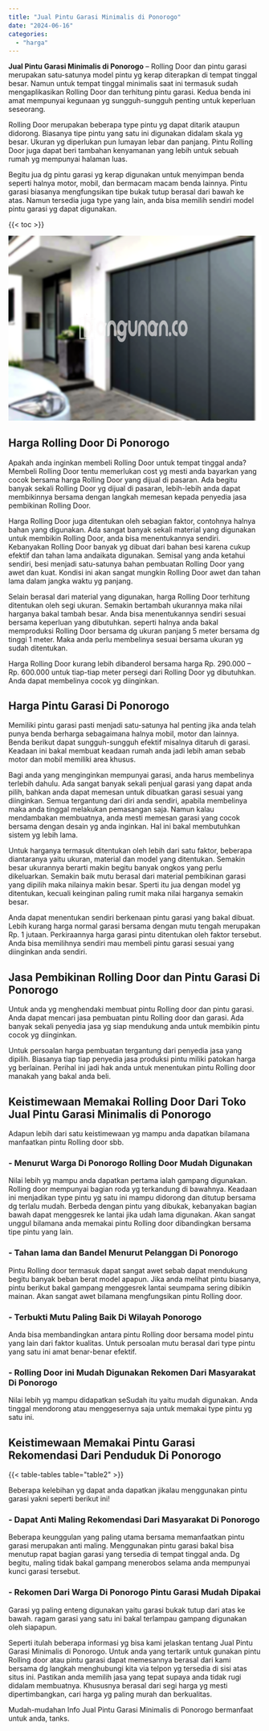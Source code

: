 ```yaml
---
title: "Jual Pintu Garasi Minimalis di Ponorogo"
date: "2024-06-16"
categories: 
  - "harga"
---
```


**Jual Pintu Garasi Minimalis di Ponorogo** – Rolling Door dan pintu garasi merupakan satu-satunya model pintu yg kerap diterapkan di tempat tinggal besar. Namun untuk tempat tinggal minimalis saat ini termasuk sudah mengaplikasikan Rolling Door dan terhitung pintu garasi. Kedua benda ini amat mempunyai kegunaan yg sungguh-sungguh penting untuk keperluan seseorang.

Rolling Door merupakan beberapa type pintu yg dapat ditarik ataupun didorong. Biasanya tipe pintu yang satu ini digunakan didalam skala yg besar. Ukuran yg diperlukan pun lumayan lebar dan panjang. Pintu Rolling Door juga dapat beri tambahan kenyamanan yang lebih untuk sebuah rumah yg mempunyai halaman luas.

Begitu jua dg pintu garasi yg kerap digunakan untuk menyimpan benda seperti halnya motor, mobil, dan bermacam macam benda lainnya. Pintu garasi biasanya mengfungsikan tipe bukak tutup berasal dari bawah ke atas. Namun tersedia juga type yang lain, anda bisa memilih sendiri model pintu garasi yg dapat digunakan.

{{< toc >}}

![Jual Pintu Garasi Minimalis di Ponorogo](/images/pintu-garasi-57.png)

## Harga Rolling Door Di Ponorogo

Apakah anda inginkan membeli Rolling Door untuk tempat tinggal anda? Membeli Rolling Door tentu memerlukan cost yg mesti anda bayarkan yang cocok bersama harga Rolling Door yang dijual di pasaran. Ada begitu banyak sekali Rolling Door yg dijual di pasaran, lebih-lebih anda dapat membikinnya bersama dengan langkah memesan kepada penyedia jasa pembikinan Rolling Door.

Harga Rolling Door juga ditentukan oleh sebagian faktor, contohnya halnya bahan yang digunakan. Ada sangat banyak sekali material yang digunakan untuk membikin Rolling Door, anda bisa menentukannya sendiri. Kebanyakan Rolling Door banyak yg dibuat dari bahan besi karena cukup efektif dan tahan lama andaikata digunakan. Semisal yang anda ketahui sendiri, besi menjadi satu-satunya bahan pembuatan Rolling Door yang awet dan kuat. Kondisi ini akan sangat mungkin Rolling Door awet dan tahan lama dalam jangka waktu yg panjang.

Selain berasal dari material yang digunakan, harga Rolling Door terhitung ditentukan oleh segi ukuran. Semakin bertambah ukurannya maka nilai harganya bakal tambah besar. Anda bisa menentukannya sendiri sesuai bersama keperluan yang dibutuhkan. seperti halnya anda bakal memproduksi Rolling Door bersama dg ukuran panjang 5 meter bersama dg tinggi 1 meter. Maka anda perlu membelinya sesuai bersama ukuran yg sudah ditentukan.

Harga Rolling Door kurang lebih dibanderol bersama harga Rp. 290.000 – Rp. 600.000 untuk tiap-tiap meter persegi dari Rolling Door yg dibutuhkan. Anda dapat membelinya cocok yg diinginkan.

## Harga Pintu Garasi Di Ponorogo

Memiliki pintu garasi pasti menjadi satu-satunya hal penting jika anda telah punya benda berharga sebagaimana halnya mobil, motor dan lainnya. Benda berikut dapat sungguh-sungguh efektif misalnya ditaruh di garasi. Keadaan ini bakal membuat keadaan rumah anda jadi lebih aman sebab motor dan mobil memiliki area khusus.

Bagi anda yang menginginkan mempunyai garasi, anda harus membelinya terlebih dahulu. Ada sangat banyak sekali penjual garasi yang dapat anda pilih, bahkan anda dapat memesan untuk dibuatkan garasi sesuai yang diinginkan. Semua tergantung dari diri anda sendiri, apabila membelinya maka anda tinggal melakukan pemasangan saja. Namun kalau mendambakan membuatnya, anda mesti memesan garasi yang cocok bersama dengan desain yg anda inginkan. Hal ini bakal membutuhkan sistem yg lebih lama.

Untuk harganya termasuk ditentukan oleh lebih dari satu faktor, beberapa diantaranya yaitu ukuran, material dan model yang ditentukan. Semakin besar ukurannya berarti makin begitu banyak ongkos yang perlu dikeluarkan. Semakin baik mutu berasal dari material pembikinan garasi yang dipilih maka nilainya makin besar. Sperti itu jua dengan model yg ditentukan, kecuali keinginan paling rumit maka nilai harganya semakin besar.

Anda dapat menentukan sendiri berkenaan pintu garasi yang bakal dibuat. Lebih kurang harga normal garasi bersama dengan mutu tengah merupakan Rp. 1 jutaan. Perkiraannya harga garasi pintu ditentukan oleh faktor tersebut. Anda bisa memilihnya sendiri mau membeli pintu garasi sesuai yang diinginkan anda sendiri.

## Jasa Pembikinan Rolling Door dan Pintu Garasi Di Ponorogo

Untuk anda yg menghendaki membuat pintu Rolling door dan pintu garasi. Anda dapat mencari jasa pembuatan pintu Rolling door dan garasi. Ada banyak sekali penyedia jasa yg siap mendukung anda untuk membikin pintu cocok yg diinginkan.

Untuk persoalan harga pembuatan tergantung dari penyedia jasa yang dipilih. Biasanya tiap tiap penyedia jasa produksi pintu miliki patokan harga yg berlainan. Perihal ini jadi hak anda untuk menentukan pintu Rolling door manakah yang bakal anda beli.

## Keistimewaan Memakai Rolling Door Dari Toko Jual Pintu Garasi Minimalis di Ponorogo

Adapun lebih dari satu keistimewaan yg mampu anda dapatkan bilamana manfaatkan pintu Rolling door sbb.

### \- Menurut Warga Di Ponorogo Rolling Door Mudah Digunakan

Nilai lebih yg mampu anda dapatkan pertama ialah gampang digunakan. Rolling door mempunyai bagian roda yg terkandung di bawahnya. Keadaan ini menjadikan type pintu yg satu ini mampu didorong dan ditutup bersama dg terlalu mudah. Berbeda dengan pintu yang dibukak, kebanyakan bagian bawah dapat menggesrek ke lantai jika udah lama digunakan. Akan sangat unggul bilamana anda memakai pintu Rolling door dibandingkan bersama tipe pintu yang lain.

### \- Tahan lama dan Bandel Menurut Pelanggan Di Ponorogo

Pintu Rolling door termasuk dapat sangat awet sebab dapat mendukung begitu banyak beban berat model apapun. Jika anda melihat pintu biasanya, pintu berikut bakal gampang menggesrek lantai seumpama sering dibikin mainan. Akan sangat awet bilamana mengfungsikan pintu Rolling door.

### \- Terbukti Mutu Paling Baik Di Wilayah Ponorogo

Anda bisa membandingkan antara pintu Rolling door bersama model pintu yang lain dari faktor kualitas. Untuk persoalan mutu berasal dari type pintu yang satu ini amat benar-benar efektif.

### \- Rolling Door ini Mudah Digunakan Rekomen Dari Masyarakat Di Ponorogo

Nilai lebih yg mampu didapatkan seSudah itu yaitu mudah digunakan. Anda tinggal mendorong atau menggesernya saja untuk memakai type pintu yg satu ini.

## Keistimewaan Memakai Pintu Garasi Rekomendasi Dari Penduduk Di Ponorogo

{{< table-tables table="table2" >}}

Beberapa kelebihan yg dapat anda dapatkan jikalau menggunakan pintu garasi yakni seperti berikut ini!

### \- Dapat Anti Maling Rekomendasi Dari Masyarakat Di Ponorogo

Beberapa keunggulan yang paling utama bersama memanfaatkan pintu garasi merupakan anti maling. Menggunakan pintu garasi bakal bisa menutup rapat bagian garasi yang tersedia di tempat tinggal anda. Dg begitu, maling tidak bakal gampang menerobos selama anda mempunyai kunci garasi tersebut.

### \- Rekomen Dari Warga Di Ponorogo Pintu Garasi Mudah Dipakai

Garasi yg paling enteng digunakan yaitu garasi bukak tutup dari atas ke bawah. ragam garasi yang satu ini bakal terlampau gampang digunakan oleh siapapun.

Seperti itulah beberapa informasi yg bisa kami jelaskan tentang Jual Pintu Garasi Minimalis di Ponorogo. Untuk anda yang tertarik untuk gunakan pintu Rolling door atau pintu garasi dapat memesannya berasal dari kami bersama dg langkah menghubungi kita via telpon yg tersedia di sisi atas situs ini. Pastikan anda memilih jasa yang tepat supaya anda tidak rugi didalam membuatnya. Khususnya berasal dari segi harga yg mesti dipertimbangkan, cari harga yg paling murah dan berkualitas.

Mudah-mudahan Info Jual Pintu Garasi Minimalis di Ponorogo bermanfaat untuk anda, tanks.
